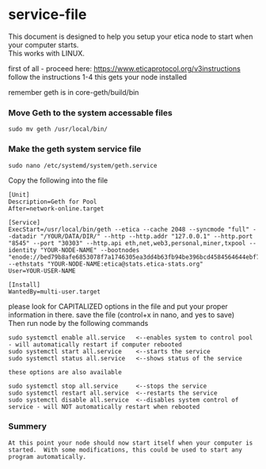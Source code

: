 # service-file
This document is designed to help you setup your etica node to start when your computer starts.  
This works with LINUX.

first of all - proceed here: https://www.eticaprotocol.org/v3instructions
follow the instructions 1-4
this gets your node installed

remember geth is in core-geth/build/bin

### Move Geth to the system accessable files
    
    sudo mv geth /usr/local/bin/

### Make the geth system service file
    sudo nano /etc/systemd/system/geth.service
    
Copy the following into the file

    [Unit]
    Description=Geth for Pool
    After=network-online.target
    
    [Service]
    ExecStart=/usr/local/bin/geth --etica --cache 2048 --syncmode "full" --datadir "/YOUR/DATA/DIR/" --http --http.addr "127.0.0.1" --http.port "8545" --port "30303" --http.api eth,net,web3,personal,miner,txpool --identity "YOUR-NODE-NAME" --bootnodes "enode://bed79b8afe6853078f7a1746305ea3dd4b63fb94be396bcd4584564644ebf7f55ed3d213b3abad96ded53e0ad33fe192d363165f81e1417bee696d2165a13dfa@62.72.177.111:30303" --ethstats "YOUR-NODE-NAME:etica@stats.etica-stats.org"
    User=YOUR-USER-NAME

    [Install]
    WantedBy=multi-user.target

please look for CAPITALIZED options in the file and put your proper information in there.
save the file (control+x in nano, and yes to save)    
Then run node by the following commands

    sudo systemctl enable all.service   <--enables system to control pool - will automatically restart if computer rebooted
    sudo systemctl start all.service    <--starts the service
    sudo systemctl status all.service   <--shows status of the service

    these options are also available
    
    sudo systemctl stop all.service     <--stops the service
    sudo systemctl restart all.service  <--restarts the service
    sudo systemctl disable all.service  <--disables system control of service - will NOT automatically restart when rebooted

### Summery
    At this point your node should now start itself when your computer is started.  With some modifications, this could be used to start any program automatically.
